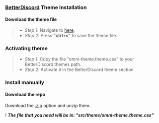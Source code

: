 ### [BetterDiscord](https://betterdiscord.app/) Theme Installation


#### Download the theme file

> - _Step 1_: 
> Navigate to [here](https://raw.githubusercontent.com/nkrichronos/omnicord/main/src/theme/omni-theme.theme.css).
> - _Step 2_: 
> Press **"ctrl+s"** to save the theme file.

### Activating theme

> - _Step 1_: 
> Copy the file "omni-theme.theme.css" to your BetterDiscord themes path.
> - _Step 2_: 
> Activate it in the BetterDiscord theme section



### Install manually

#### Download the repo

Download the [.zip](https://github.com/nkrichronos/omnicord/archive/refs/heads/main.zip) option and unzip them.

! _**The file that you need will be in: "src/theme/omni-theme.theme.css"**_
